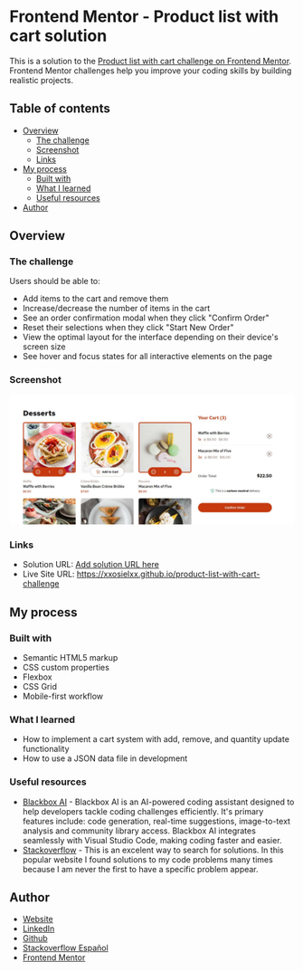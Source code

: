 # Frontend Mentor - Product list with cart solution

This is a solution to the [Product list with cart challenge on Frontend Mentor](https://www.frontendmentor.io/challenges/product-list-with-cart-5MmqLVAp_d). Frontend Mentor challenges help you improve your coding skills by building realistic projects. 

## Table of contents

- [Overview](#overview)
  - [The challenge](#the-challenge)
  - [Screenshot](#screenshot)
  - [Links](#links)
- [My process](#my-process)
  - [Built with](#built-with)
  - [What I learned](#what-i-learned)
  - [Useful resources](#useful-resources)
- [Author](#author)

## Overview

### The challenge

Users should be able to:

- Add items to the cart and remove them
- Increase/decrease the number of items in the cart
- See an order confirmation modal when they click "Confirm Order"
- Reset their selections when they click "Start New Order"
- View the optimal layout for the interface depending on their device's screen size
- See hover and focus states for all interactive elements on the page

### Screenshot

![](./screenshot.jpg)

### Links

- Solution URL: [Add solution URL here](https://your-solution-url.com)
- Live Site URL: https://xxosielxx.github.io/product-list-with-cart-challenge

## My process

### Built with

- Semantic HTML5 markup
- CSS custom properties
- Flexbox
- CSS Grid
- Mobile-first workflow

### What I learned

- How to implement a cart system with add, remove, and quantity update functionality
- How to use a JSON data file in development

### Useful resources

- [Blackbox AI](https://www.blackbox.ai/) - Blackbox AI is an AI-powered coding assistant designed to help developers tackle coding challenges efficiently. It's primary features include: code generation, real-time suggestions, image-to-text analysis and community library access. Blackbox AI integrates seamlessly with Visual Studio Code, making coding faster and easier.
- [Stackoverflow](https://stackoverflow.com/) - This is an excelent way to search for solutions. In this popular website I found solutions to my code problems many times because I am never the first to have a specific problem appear.

## Author

- [Website ](https://xxosielxx.github.io/osez-folio)
- [LinkedIn](https://www.linkedin.com/in/osiel-hern%C3%A1ndez-rodr%C3%ADguez-9869612a1/)
- [Github](https://github.com/xXOsielXx)
- [Stackoverflow Español](https://es.stackoverflow.com/)
- [Frontend Mentor](https://www.frontendmentor.io/profile/xXOsielXx)